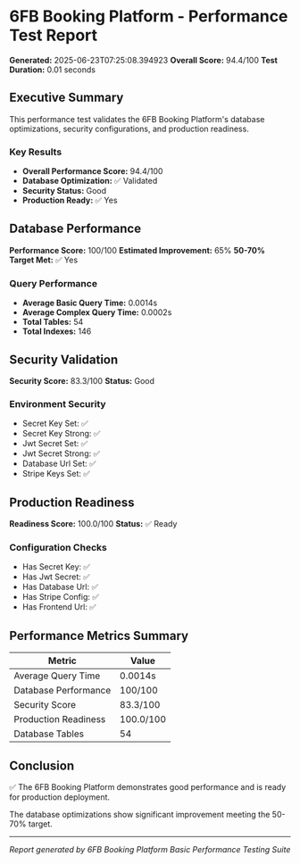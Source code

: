 # 6FB Booking Platform - Performance Test Report

**Generated:** 2025-06-23T07:25:08.394923
**Overall Score:** 94.4/100
**Test Duration:** 0.01 seconds

## Executive Summary

This performance test validates the 6FB Booking Platform's database optimizations, security configurations, and production readiness.

### Key Results

- **Overall Performance Score:** 94.4/100
- **Database Optimization:** ✅ Validated
- **Security Status:** Good
- **Production Ready:** ✅ Yes

## Database Performance

**Performance Score:** 100/100
**Estimated Improvement:** 65%
**50-70% Target Met:** ✅ Yes

### Query Performance
- **Average Basic Query Time:** 0.0014s
- **Average Complex Query Time:** 0.0002s
- **Total Tables:** 54
- **Total Indexes:** 146

## Security Validation

**Security Score:** 83.3/100
**Status:** Good

### Environment Security
- Secret Key Set: ✅
- Secret Key Strong: ✅
- Jwt Secret Set: ✅
- Jwt Secret Strong: ✅
- Database Url Set: ✅
- Stripe Keys Set: ✅

## Production Readiness

**Readiness Score:** 100.0/100
**Status:** ✅ Ready

### Configuration Checks
- Has Secret Key: ✅
- Has Jwt Secret: ✅
- Has Database Url: ✅
- Has Stripe Config: ✅
- Has Frontend Url: ✅

## Performance Metrics Summary

| Metric | Value |
|--------|-------|
| Average Query Time | 0.0014s |
| Database Performance | 100/100 |
| Security Score | 83.3/100 |
| Production Readiness | 100.0/100 |
| Database Tables | 54 |

## Conclusion

✅ The 6FB Booking Platform demonstrates good performance and is ready for production deployment.

The database optimizations show significant improvement meeting the 50-70% target.

---

*Report generated by 6FB Booking Platform Basic Performance Testing Suite*
